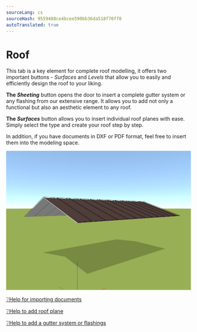 ```yaml
---
sourceLang: cs
sourceHash: 9559488ce4bcee590bb36da518f70ff8
autoTranslated: true
---
```


# Roof

This tab is a key element for complete roof modelling, it offers two important buttons - *Surfaces* and *Levels* that allow you to easily and efficiently design the roof to your liking.

**The *Sheeting*** button opens the door to insert a complete gutter system or any flashing from our extensive range. It allows you to add not only a functional but also an aesthetic element to any roof.

**The *Surfaces*** button allows you to insert individual roof planes with ease. Simply select the type and create your roof step by step.

In addition, if you have documents in DXF or PDF format, feel free to insert them into the modeling space.


![Add roof to project](img/addRoofPolygon.png)

[❔Help for importing documents](importPage.md)

[❔Help to add roof plane](addRoofPolygon.md)

[❔Help to add a gutter system or flashings](addFlashing.md)
